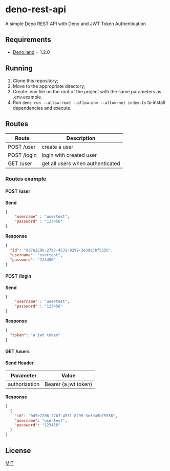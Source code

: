 # deno-rest-api

A simple Deno REST API with Deno and JWT Token Authentication

## Requirements

- [Deno.land](https://deno.land/) = 1.2.0

## Running

1. Clone this repository;
2. Move to the appropriate directory;
3. Create .env file on the root of the project with the same parameters as .env.example.
3. Run `deno run --allow-read --allow-env --allow-net index.ts` to install dependencies and execute.

## Routes

| Route                | Description                      |
| -------------------- | -------------------------------- |
| POST /user           | create a user                    |
| POST /login          | login with created user          |
| GET /user            | get all users when authenticated |

### Routes example

#### POST /user

**Send**

```json
{
	"username" : "usertest",
	"password" : "123456"
}
```

**Response**

```json
{
  "id": "0d7e2206-27b7-4531-8299-3e3da5bf5556",
  "username": "usertest",
  "password": "123456"
}
```

#### POST /login

**Send**

```json
{
	"username" : "usertest",
	"password" : "123456"
}
```

**Response**

```json
{
  "token": "a jwt token"
}
```


#### GET /users

**Send Header**

| Parameter            | Value                            |
| -------------------- | -------------------------------- |
| authorization        | Bearer {a jwt token}             |


**Response**
```json
[
  {
    "id": "0d7e2206-27b7-4531-8299-3e3da5bf5556",
    "username": "usertest",
    "password": "123456"
  }
]
```

## License
[MIT](https://choosealicense.com/licenses/mit/)